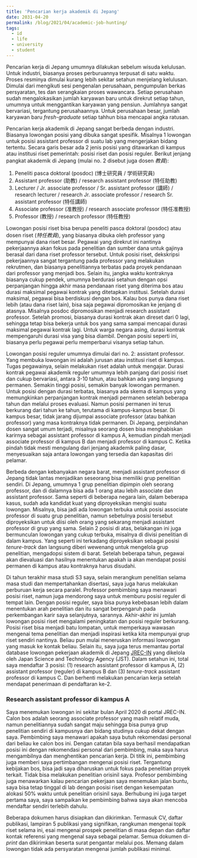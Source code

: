 ```yaml
---
title: 'Pencarian kerja akademik di Jepang'
date: 2031-04-20
permalink: /blog/2021/04/academic-job-hunting/
tags:
  - id
  - life
  - university
  - student
---
```


Pencarian kerja di Jepang umumnya dilakukan sebelum wisuda kelulusan. Untuk industri, biasanya proses perburuannya terpusat di satu waktu. Proses resminya dimulai kurang lebih sekitar setahun menjelang kelulusan. Dimulai dari mengikuti sesi pengenalan perusahaan, pengumpulan berkas persyaratan, tes dan serangkaian proses wawancara. Setiap perusahaan sudah mengalokasikan jumlah karyawan baru untuk direkrut setiap tahun, umumnya untuk menggantikan karyawan yang pensiun. Jumlahnya sangat bervariasi, tergantung perusahaannya. Untuk perusahaan besar, jumlah karyawan baru _fresh-graduate_ setiap tahhun bisa mencapai angka ratusan.

Pencarian kerja akademik di Jepang sangat berbeda dengan industri. Biasanya lowongan posisi yang dibuka sangat spesifik. Misalnya 1 lowongan untuk posisi assistant professor di suatu lab yang mengerjakan bidang tertentu. Secara garis besar ada 2 jenis posisi yang ditawarkan di kampus atau institusi riset pemerintah: posisi riset dan posisi reguler. Berikut jenjang pangkat akademik di Jepang (mulai no. 2 disebut juga dosen _教員_):

1. Peneliti pasca doktoral (posdoc) (博士研究員 / 学術研究員)
2. Assistant professor (助教) / research assistant professor (特任助教)
3. Lecturer / Jr. associate professor / Sr. assistant professor (講師) / research lecturer / research Jr. associate professor / research Sr. assistant professor (特任講師)
4. Associate professor (准教授) / research associate professor (特任准教授)
5. Professor (教授) / research professor (特任教授) 

Lowongan posisi riset bisa berupa peneliti pasca doktoral (posdoc) atau dosen riset (_特任教員_), yang biasanya dibuka oleh professor yang mempunyai dana riset besar. Pegawai yang direkrut ini nantinya pekerjaannya akan fokus pada penelitian dan sumber dana untuk gajinya berasal dari dana riset professor tersebut. Untuk posisi riset, dekskripsi pekerjaannya sangat tergantung pada professor yang melakukan rekrutmen, dan biasanya penelitiannya terbatas pada proyek pendanaan dari professor yang menjadi bos. Selain itu, jangka waktu kontraknya biasanya cukup pendek, umumnya berdurasi setahun dengan opsi perpanjangan hingga akhir masa pendanaan riset yang diterima bos atau durasi maksimal pegawai kontrak yang ditetapkan institusi. Setelah durasi maksimal, pegawai bisa berdiskusi dengan bos. Kalau bos punya dana riset lebih (atau dana riset lain), bisa saja pegawai dipromosikan ke jenjang di atasnya. Misalnya posdoc dipromosikan menjadi research assistant professor. Setelah promosi, biasanya durasi kontrak akan direset dari 0 lagi, sehingga tetap bisa bekerja untuk bos yang sama sampai mencapai durasi maksimal pegawai kontrak lagi. Untuk warga negara asing, durasi kontrak mempengaruhi durasi visa yang bisa diambil. Dengan posisi seperti ini, biasanya perlu pegawai perlu memperbarui visanya setiap tahun.

Lowongan posisi reguler umumnya dimulai dari no. 2: assistant professor. Yang membuka lowongan ini adalah jurusan atau institusi riset di kampus. Tugas pegawainya, selain melakukan riset adalah untuk mengajar. Durasi kontrak pegawai akademik reguler umumnya lebih panjang dari posisi riset dan cukup bervariasi, antara 3-10 tahun, atau bahkan ada yang langsung permanen. Semakin tinggi posisi, semakin banyak lowongan permanen. Untuk posisi dengan durasi terbatas, biasanya ada skema di kampus yang memungkinkan perpanjangan kontrak menjadi permanen setelah beberapa tahun dan melalui proses evaluasi. Namun posisi permanen ini terus berkurang dari tahun ke tahun, terutama di kampus-kampus besar. Di kampus besar, tidak jarang dijumpai associate professor (atau bahkan professor) yang masa kontraknya tidak permanen. Di Jepang, perpindahan dosen sangat umum terjadi, misalnya seorang dosen bisa menghabiskan karirnya sebagai assistant professor di kampus A, kemudian pindah menjadi associate professor di kampus B dan menjadi professor di kampus C. Ketika pindah tidak mesti mengulang dari jenjang akademik paling dasar, menyesuaikan saja antara lowongan yang tersedia dan kapasitas diri pelamar.

Berbeda dengan kebanyakan negara barat, menjadi assistant professor di Jepang tidak lantas menjadikan seseorang bisa memiliki grup penelitian sendiri. Di Jepang, umumnya 1 grup penelitian dipimpin oleh seorang professor, dan di dalamnya bisa ada 1 orang atau lebih associate dan assistant professor. Sama seperti di beberapa negara lain, dalam beberapa kasus, sudah ada kandidat kuat yang diproyeksikan mengisi suatu lowongan. Misalnya, bisa jadi ada lowongan terbuka untuk posisi associate professor di suatu grup penelitian, namun sebetulnya posisi tersebut diproyeksikan untuk diisi oleh orang yang sekarang menjadi assistant professor di grup yang sama. Selain 2 posisi di atas, belakangan ini juga bermunculan lowongan yang cukup terbuka, misalnya di divisi penelitian di dalam kampus. Yang seperti ini terkadang diproyeksikan sebagai posisi _tenure-track_ dan langsung diberi wewenang untuk mengelola grup penelitian, mengadopsi sistem di barat. Setelah beberapa tahun, pegawai akan dievaluasi dan hasilnya menentukan apakah ia akan mendapat posisi permanen di kampus atau kontraknya harus disudahi.

Di tahun terakhir masa studi S3 saya, selain merangkum penelitian selama masa studi dan mempertahankan disertasi, saya juga harus melakukan perburuan kerja secara paralel. Professor pembimbing saya menawari posisi riset, namun juga mendorong saya untuk memburu posisi reguler di tempat lain. Dengan posisi reguler, saya bisa punya kebebasan lebih dalam menentukan arah penelitian dan itu sangat berpengaruh pada perkembangan karir saya selanjutnya, sarannya. Akhir-akhir ini jumlah lowongan posisi riset mengalami peningkatan dan posisi reguler berkurang. Posisi riset bisa menjadi batu lompatan, untuk memperkaya wawasan mengenai tema penelitian dan menjadi inspirasi ketika kita mempunyai grup riset sendiri nantinya. Beliau pun mulai meneruskan informasi lowongan yang masuk ke kontak beliau. Selain itu, saya juga terus memantau portal database lowongan pekerjaan akademik di Jepang [JREC-IN](https://jrecin.jst.go.jp/seek/SeekTop) yang dikelola oleh Japan Science and Technology Agency (JST). Dalam setahun ini, total saya mendaftar 3 posisi: (1) research assistant professor di kampus A, (2) assistant professor (reguler) di kampus B dan (3) _tenure-track_ assistant professor di kampus C. Dan berhenti melakukan pencarian kerja setelah mendapat penerimaan di pendaftaran ke-2.

### Research assistant professor di kampus A

Saya menemukan lowongan ini sekitar bulan April 2020 di portal JREC-IN. Calon bos adalah seorang associate professor yang masih relatif muda, namun penelitiannya sudah sangat maju sehingga bisa punya grup penelitian sendiri di kampusnya dan bidang studinya cukup dekat dengan saya. Pembimbing saya menawari apakah saya butuh rekomendasi personal dari beliau ke calon bos ini. Dengan catatan bila saya berhasil mendapatkan posisi ini dengan rekomendasi personal dari pembimbing, maka saya harus mengambilnya dan menghentikan pencarian kerja. Di titik ini, pembimbing juga memberi saya pertimbangan mengenai posisi riset. Tergantung kebijakan bos, bisa jadi saya diharuskan untuk fokus pada penelitian proyek terkait. Tidak bisa melakukan penelitian orisinil saya. Profesor pembimbing juga menawarkan kalau pencarian pekerjaan saya menemukan jalan buntu, saya bisa tetap tinggal di lab dengan posisi riset dengan kesempatan alokasi 50% waktu untuk penelitian orisinil saya. Berhubung ini juga target pertama saya, saya sampaikan ke pembimbing bahwa saya akan mencoba mendaftar sendiri terlebih dahulu.

Beberapa dokumen harus disiapkan dan dikirimkan. Termasuk CV, daftar publikasi, lampiran 5 publikasi yang signifikan, rangkuman mengenai topik riset selama ini, esai mengenai prospek penelitian di masa depan dan daftar kontak referensi yang mengenal saya sebagai pelamar. Semua dokumen di-_print_ dan dikirimkan beserta surat pengantar melalui pos. Memang dalam lowongan tidak ada persyaratan mengenai jumlah publikasi minimal.
